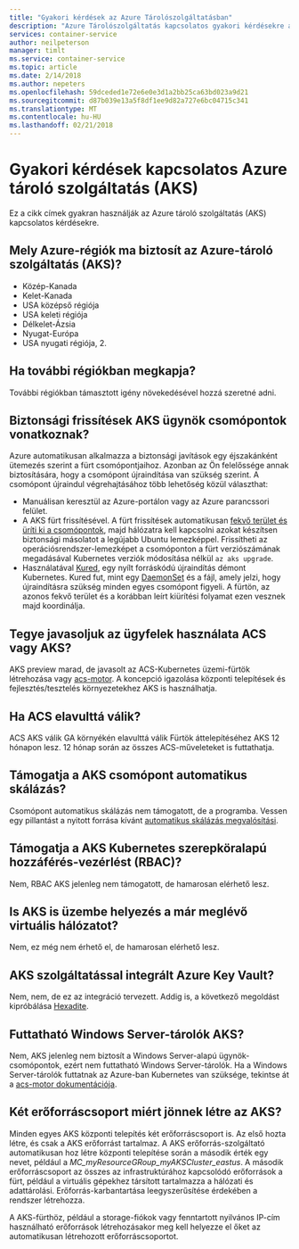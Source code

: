 ```yaml
---
title: "Gyakori kérdések az Azure Tárolószolgáltatásban"
description: "Azure Tárolószolgáltatás kapcsolatos gyakori kérdésekre adott válaszok biztosít."
services: container-service
author: neilpeterson
manager: timlt
ms.service: container-service
ms.topic: article
ms.date: 2/14/2018
ms.author: nepeters
ms.openlocfilehash: 59dceded1e72e6e0e3d1a2bb25ca63bd023a9d21
ms.sourcegitcommit: d87b039e13a5f8df1ee9d82a727e6bc04715c341
ms.translationtype: MT
ms.contentlocale: hu-HU
ms.lasthandoff: 02/21/2018
---
```

# <a name="frequently-asked-questions-about-azure-container-service-aks"></a>Gyakori kérdések kapcsolatos Azure tároló szolgáltatás (AKS)

Ez a cikk címek gyakran használják az Azure tároló szolgáltatás (AKS) kapcsolatos kérdésekre.

## <a name="which-azure-regions-provide-the-azure-container-service-aks-today"></a>Mely Azure-régiók ma biztosít az Azure-tároló szolgáltatás (AKS)?

- Közép-Kanada 
- Kelet-Kanada 
- USA középső régiója 
- USA keleti régiója 
- Délkelet-Ázsia 
- Nyugat-Európa 
- USA nyugati régiója, 2. 

## <a name="when-will-additional-regions-be-added"></a>Ha további régiókban megkapja? 

További régiókban támasztott igény növekedésével hozzá szeretné adni.

## <a name="are-security-updates-applied-to-aks-agent-nodes"></a>Biztonsági frissítések AKS ügynök csomópontok vonatkoznak? 

Azure automatikusan alkalmazza a biztonsági javítások egy éjszakánként ütemezés szerint a fürt csomópontjaihoz. Azonban az Ön felelőssége annak biztosítására, hogy a csomópont újraindítása van szükség szerint. A csomópont újraindul végrehajtásához több lehetőség közül választhat:

- Manuálisan keresztül az Azure-portálon vagy az Azure parancssori felület. 
- A AKS fürt frissítésével. A fürt frissítések automatikusan [fekvő terület és üríti ki a csomópontok](https://kubernetes.io/docs/tasks/administer-cluster/safely-drain-node/), majd hálózatra kell kapcsolni azokat készítsen biztonsági másolatot a legújabb Ubuntu lemezképpel. Frissítheti az operációsrendszer-lemezképet a csomóponton a fürt verziószámának megadásával Kubernetes verziók módosítása nélkül `az aks upgrade`.
- Használatával [Kured](https://github.com/weaveworks/kured), egy nyílt forráskódú újraindítás démont Kubernetes. Kured fut, mint egy [DaemonSet](https://kubernetes.io/docs/concepts/workloads/controllers/daemonset/) és a fájl, amely jelzi, hogy újraindításra szükség minden egyes csomópont figyeli. A fürtön, az azonos fekvő terület és a korábban leírt kiürítési folyamat ezen vesznek majd koordinálja.

## <a name="do-you-recommend-customers-use-acs-or-aks"></a>Tegye javasoljuk az ügyfelek használata ACS vagy AKS? 

AKS preview marad, de javasolt az ACS-Kubernetes üzemi-fürtök létrehozása vagy [acs-motor](https://github.com/azure/acs-engine). A koncepció igazolása központi telepítések és fejlesztés/tesztelés környezetekhez AKS is használhatja.

## <a name="when-will-acs-be-deprecated"></a>Ha ACS elavulttá válik? 

ACS AKS válik GA környékén elavulttá válik Fürtök áttelepítéséhez AKS 12 hónapon lesz. 12 hónap során az összes ACS-műveleteket is futtathatja.

## <a name="does-aks-support-node-autoscaling"></a>Támogatja a AKS csomópont automatikus skálázás? 

Csomópont automatikus skálázás nem támogatott, de a programba. Vessen egy pillantást a nyitott forrása kívánt [automatikus skálázás megvalósítási][auto-scaler].

## <a name="does-aks-support-kubernetes-role-based-access-control-rbac"></a>Támogatja a AKS Kubernetes szerepköralapú hozzáférés-vezérlést (RBAC)?

Nem, RBAC AKS jelenleg nem támogatott, de hamarosan elérhető lesz.   

## <a name="can-i-deploy-aks-into-my-existing-virtual-network"></a>Is AKS is üzembe helyezés a már meglévő virtuális hálózatot?

Nem, ez még nem érhető el, de hamarosan elérhető lesz.

## <a name="is-azure-key-vault-integrated-with-aks"></a>AKS szolgáltatással integrált Azure Key Vault? 

Nem, nem, de ez az integráció tervezett. Addig is, a következő megoldást kipróbálása [Hexadite][hexadite]. 

## <a name="can-i-run-windows-server-containers-on-aks"></a>Futtatható Windows Server-tárolók AKS?

Nem, AKS jelenleg nem biztosít a Windows Server-alapú ügynök-csomópontok, ezért nem futtatható Windows Server-tárolók. Ha a Windows Server-tárolók futtatnak az Azure-ban Kubernetes van szüksége, tekintse át a [acs-motor dokumentációja](https://github.com/Azure/acs-engine/blob/master/docs/kubernetes/windows.md).

## <a name="why-are-two-resource-groups-created-with-aks"></a>Két erőforráscsoport miért jönnek létre az AKS? 

Minden egyes AKS központi telepítés két erőforráscsoport is. Az első hozta létre, és csak a AKS erőforrást tartalmaz. A AKS erőforrás-szolgáltató automatikusan hoz létre központi telepítése során a második érték egy nevet, például a *MC_myResourceGRoup_myAKSCluster_eastus*. A második erőforráscsoport az összes az infrastruktúrához kapcsolódó erőforrások a fürt, például a virtuális gépekhez társított tartalmazza a hálózati és adattárolási. Erőforrás-karbantartása leegyszerűsítése érdekében a rendszer létrehozza. 

A AKS-fürthöz, például a storage-fiókok vagy fenntartott nyilvános IP-cím használható erőforrások létrehozásakor meg kell helyezze el őket az automatikusan létrehozott erőforráscsoportot.

<!-- LINKS - external -->
[auto-scaler]: https://github.com/kubernetes/autoscaler
[hexadite]: https://github.com/Hexadite/acs-keyvault-agent  